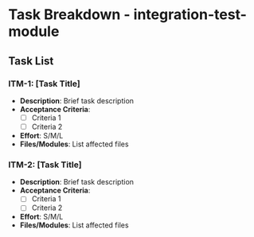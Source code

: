 # Task Breakdown - integration-test-module

## Task List

### ITM-1: [Task Title]
- **Description**: Brief task description
- **Acceptance Criteria**: 
  - [ ] Criteria 1
  - [ ] Criteria 2
- **Effort**: S/M/L
- **Files/Modules**: List affected files

### ITM-2: [Task Title]
- **Description**: Brief task description
- **Acceptance Criteria**: 
  - [ ] Criteria 1
  - [ ] Criteria 2
- **Effort**: S/M/L
- **Files/Modules**: List affected files